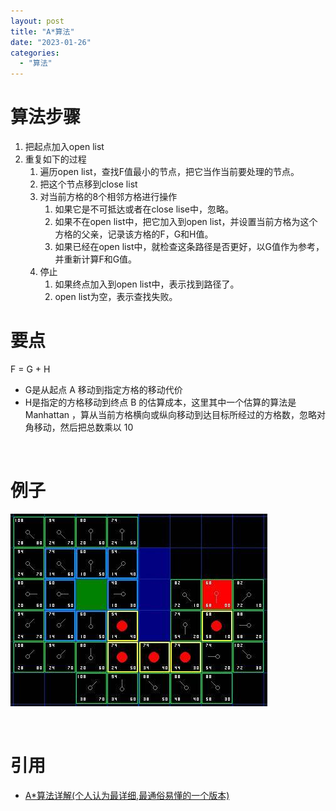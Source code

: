 ```yaml
---
layout: post
title: "A*算法"
date: "2023-01-26"
categories: 
  - "算法"
---
```


# 算法步骤

1. 把起点加入open list
2. 重复如下的过程
    1. 遍历open list，查找F值最小的节点，把它当作当前要处理的节点。
    2. 把这个节点移到close list
    3. 对当前方格的8个相邻方格进行操作
        1. 如果它是不可抵达或者在close lise中，忽略。
        2. 如果不在open list中，把它加入到open list，并设置当前方格为这个方格的父亲，记录该方格的F，G和H值。
        3. 如果已经在open list中，就检查这条路径是否更好，以G值作为参考，并重新计算F和G值。
    4. 停止
        1. 如果终点加入到open list中，表示找到路径了。
        2. open list为空，表示查找失败。

# 要点

F = G + H

- G是从起点 A 移动到指定方格的移动代价
- H是指定的方格移动到终点 B 的估算成本，这里其中一个估算的算法是Manhattan ，算从当前方格横向或纵向移动到达目标所经过的方格数，忽略对角移动，然后把总数乘以 10

 

# 例子

[![](/assets/image/default/aa7e9a1f75965c668f98b6a22e6b572f.jpg)](http://127.0.0.1/?attachment_id=4970)

 

# 引用

- [A\*算法详解(个人认为最详细,最通俗易懂的一个版本)](https://blog.csdn.net/Zhouzi_heng/article/details/115035298)
